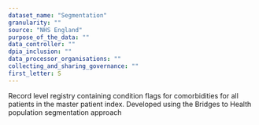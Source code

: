 ```yaml
---
dataset_name: "Segmentation"
granularity: ""
source: "NHS England"
purpose_of_the_data: ""
data_controller: ""
dpia_inclusion: ""
data_processor_organisations: ""
collecting_and_sharing_governance: ""
first_letter: S
---
```

Record level registry containing condition flags for comorbidities for all patients in the master patient index. Developed using the Bridges to Health population segmentation approach